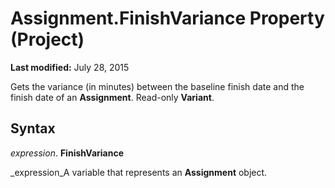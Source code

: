 
# Assignment.FinishVariance Property (Project)

 **Last modified:** July 28, 2015

Gets the variance (in minutes) between the baseline finish date and the finish date of an  **Assignment**. Read-only  **Variant**.

## Syntax

 _expression_. **FinishVariance**

 _expression_A variable that represents an  **Assignment** object.

